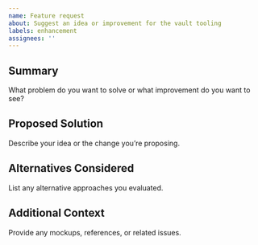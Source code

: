 ```yaml
---
name: Feature request
about: Suggest an idea or improvement for the vault tooling
labels: enhancement
assignees: ''
---
```


## Summary

What problem do you want to solve or what improvement do you want to see?

## Proposed Solution

Describe your idea or the change you’re proposing.

## Alternatives Considered

List any alternative approaches you evaluated.

## Additional Context

Provide any mockups, references, or related issues.
